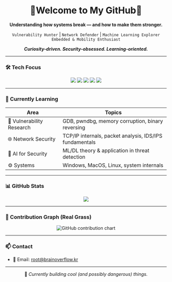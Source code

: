 <h1 align="center">👾Welcome to My GitHub👾</h1>

<p align="center">
  <strong>Understanding how systems break — and how to make them stronger.</strong>
</p>

<p align="center">
  <code>Vulnerability Hunter</code> |
  <code>Network Defender</code> |
  <code>Machine Learning Explorer</code><br>
  <code>Embedded & Mobility Enthusiast</code>
</p>

<p align="center">
  <strong><em>Curiosity-driven. Security-obsessed. Learning-oriented.</em></strong>
</p>

---

### 🛠️ Tech Focus

<p align="center">
  <img src="https://img.shields.io/badge/ExploitDev-22272E?style=for-the-badge&logo=c&logoColor=white"/>
  <img src="https://img.shields.io/badge/ReverseEngineering-3D3B8E?style=for-the-badge&logo=ghidra&logoColor=white"/>
  <img src="https://img.shields.io/badge/MachineLearning-1A1A1A?style=for-the-badge&logo=scikitlearn&logoColor=orange"/>
  <img src="https://img.shields.io/badge/DeepLearning-1A1A1A?style=for-the-badge&logo=tensorflow&logoColor=orange"/>
  <img src="https://img.shields.io/badge/NetworkSecurity-1A1A1A?style=for-the-badge&logo=wireshark&logoColor=white"/>
</p>

---

### 🌱 Currently Learning

| Area | Topics |
|------|--------|
| 🔐 Vulnerability Research | GDB, pwndbg, memory corruption, binary reversing |
| 🌐 Network Security | TCP/IP internals, packet analysis, IDS/IPS fundamentals |
| 🤖 AI for Security | ML/DL theory & application in threat detection |
| ⚙️ Systems | Windows, MacOS, Linux, system internals |

---

### 📊 GitHub Stats

<p align="center">
  <img src="https://github-readme-stats.vercel.app/api?username=root-brainoverflow&show_icons=true&theme=github_dark&border_radius=10" />
</p>

---

### 🧩 Contribution Graph (Real Grass)

<p align="center">
  <img src="https://ghchart.rshah.org/219EBC/root-brainoverflow" alt="GitHub contribution chart" />
</p>

---

### 📫 Contact

- 📧 Email: [root@brainoverflow.kr](mailto:root@brainoverflow.kr)

---

<p align="center">
  🧪 <em>Currently building cool (and possibly dangerous) things.</em>
</p>
